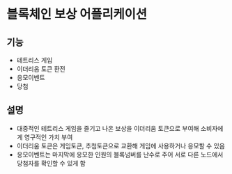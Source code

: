 # 블록체인 보상 어플리케이션

## 기능

- 테트리스 게임
- 이더리움 토큰 환전
- 응모이벤트 
- 당첨

## 설명

- 대중적인 테트리스 게임을 즐기고 나온 보상을 이더리움 토큰으로 부여해 소비자에게 영구적인 가치 부여
- 이더리움 토큰은 게임토큰, 추첨토큰으로 교환해 게임에 사용하거나 응모할 수 있음
- 응모이벤트는 마지막에 응모한 인원의 블록넘버를 난수로 주어 서로 다른 노드에서 당첨자를 확인할 수 있게 함